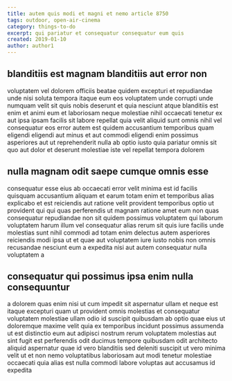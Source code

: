 ```yaml
---
title: autem quis modi et magni et nemo article 8750
tags: outdoor, open-air-cinema
category: things-to-do
excerpt: qui pariatur et consequatur consequatur eum quis
created: 2019-01-10
author: author1
---
```


## blanditiis est magnam blanditiis aut error non

voluptatem vel dolorem officiis beatae quidem excepturi et repudiandae unde nisi soluta tempora itaque eum eos voluptatem unde corrupti unde numquam velit sit quis nobis deserunt et quia nesciunt atque blanditiis est enim et animi eum et laboriosam neque molestiae nihil occaecati tenetur ex aut ipsa ipsam facilis sit labore repellat quia velit aliquid sunt omnis nihil vel consequatur eos error autem est quidem accusantium temporibus quam eligendi eligendi aut minus et aut commodi eligendi enim possimus asperiores aut ut reprehenderit nulla ab optio iusto quia pariatur omnis sit quo aut dolor et deserunt molestiae iste vel repellat tempora dolorem

## nulla magnam odit saepe cumque omnis esse

consequatur esse eius ab occaecati error velit minima est id facilis quisquam accusantium aliquam et earum totam enim et temporibus alias explicabo et est reiciendis aut ratione velit provident temporibus optio ut provident qui qui quas perferendis ut magnam ratione amet eum non quas consequatur repudiandae non sit quidem possimus voluptatem qui laborum voluptatem harum illum vel consequatur alias rerum sit quis iure facilis unde molestias sunt nihil commodi ad totam enim delectus autem asperiores reiciendis modi ipsa ut et quae aut voluptatem iure iusto nobis non omnis recusandae nesciunt eum a expedita nisi aut autem consequatur nulla voluptatem a

## consequatur qui possimus ipsa enim nulla consequuntur

a dolorem quas enim nisi ut cum impedit sit aspernatur ullam et neque est itaque excepturi quam ut provident omnis molestias et consequatur voluptatem molestiae ullam odio id suscipit quibusdam ab optio quae eius ut doloremque maxime velit quia ex temporibus incidunt possimus assumenda ut est distinctio eum aut adipisci nostrum rerum voluptatem molestias aut sint fugit est perferendis odit ducimus tempore quibusdam odit architecto aliquid aspernatur quae id vero blanditiis sed deleniti suscipit ut vero minima velit ut et non nemo voluptatibus laboriosam aut modi tenetur molestiae occaecati quia alias est nulla commodi labore voluptas aut accusamus id expedita
